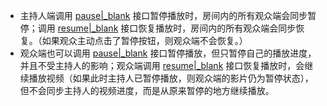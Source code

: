 <div class="mk-hint">

- 主持人端调用 [pause\|_blank](/article/api?doc=ZegoAccurateSyncMediaPlayerSDK_API~java_android~class~ZegoAccurateSyncMediaPlayer#pause) 接口暂停播放时，房间内的所有观众端会同步暂停；调用 [resume\|_blank](/article/api?doc=ZegoAccurateSyncMediaPlayerSDK_API~java_android~class~ZegoAccurateSyncMediaPlayer#resume) 接口恢复播放时，房间内的所有观众端会同步恢复。（如果观众主动点击了暂停按钮，则观众端不会恢复。）
- 观众端也可以调用 [pause\|_blank](/article/api?doc=ZegoAccurateSyncMediaPlayerSDK_API~java_android~class~ZegoAccurateSyncMediaPlayer#pause) 接口暂停播放，但只暂停自己的播放进度，并且不受主持人的影响；观众端调用 [resume\|_blank](/article/api?doc=ZegoAccurateSyncMediaPlayerSDK_API~java_android~class~ZegoAccurateSyncMediaPlayer#resume) 接口恢复播放时，会继续播放视频（如果此时主持人已暂停播放，则观众端的影片仍为暂停状态），但不会同步主持人的视频进度，而是从原来暂停的地方继续播放。

</div>







